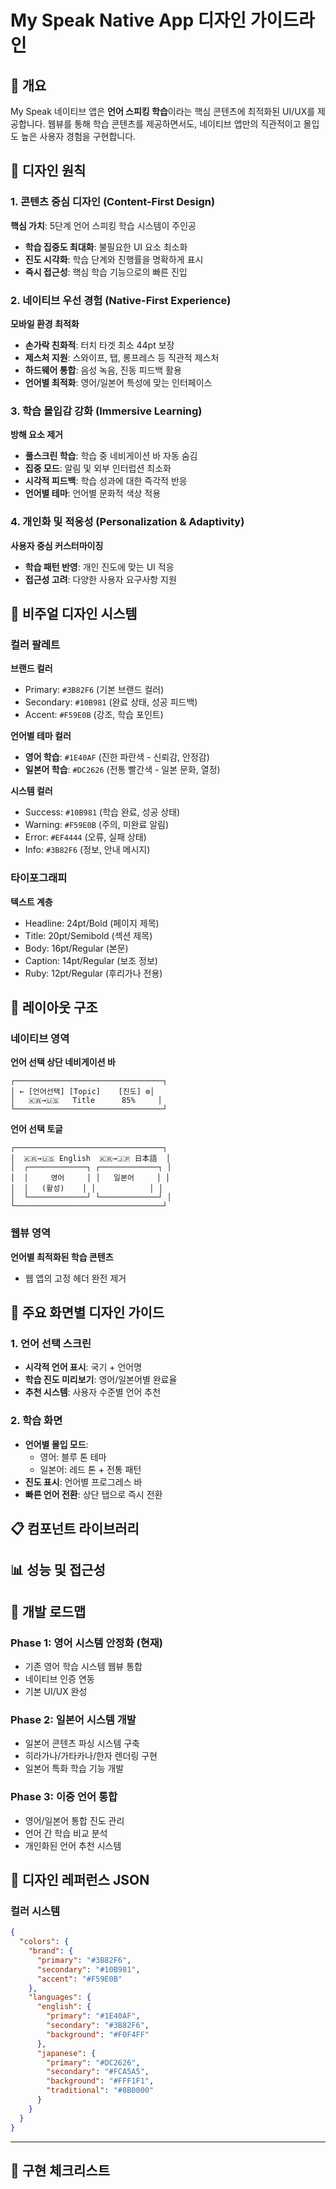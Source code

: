 # My Speak Native App 디자인 가이드라인

## 📱 개요

My Speak 네이티브 앱은 **언어 스피킹 학습**이라는 핵심 콘텐츠에 최적화된 UI/UX를 제공합니다. 웹뷰를 통해 학습 콘텐츠를 제공하면서도, 네이티브 앱만의 직관적이고 몰입도 높은 사용자 경험을 구현합니다.

## 🎯 디자인 원칙

### 1. 콘텐츠 중심 디자인 (Content-First Design)

**핵심 가치**: 5단계 언어 스피킹 학습 시스템이 주인공

- **학습 집중도 최대화**: 불필요한 UI 요소 최소화
- **진도 시각화**: 학습 단계와 진행률을 명확하게 표시
- **즉시 접근성**: 핵심 학습 기능으로의 빠른 진입

### 2. 네이티브 우선 경험 (Native-First Experience)

**모바일 환경 최적화**

- **손가락 친화적**: 터치 타겟 최소 44pt 보장
- **제스처 지원**: 스와이프, 탭, 롱프레스 등 직관적 제스처
- **하드웨어 통합**: 음성 녹음, 진동 피드백 활용
- **언어별 최적화**: 영어/일본어 특성에 맞는 인터페이스

### 3. 학습 몰입감 강화 (Immersive Learning)

**방해 요소 제거**

- **풀스크린 학습**: 학습 중 네비게이션 바 자동 숨김
- **집중 모드**: 알림 및 외부 인터럽션 최소화
- **시각적 피드백**: 학습 성과에 대한 즉각적 반응
- **언어별 테마**: 언어별 문화적 색상 적용

### 4. 개인화 및 적응성 (Personalization & Adaptivity)

**사용자 중심 커스터마이징**

- **학습 패턴 반영**: 개인 진도에 맞는 UI 적응
- **접근성 고려**: 다양한 사용자 요구사항 지원

## 🎨 비주얼 디자인 시스템

### 컬러 팔레트

**브랜드 컬러**
- Primary: `#3B82F6` (기본 브랜드 컬러)
- Secondary: `#10B981` (완료 상태, 성공 피드백)
- Accent: `#F59E0B` (강조, 학습 포인트)

**언어별 테마 컬러**
- **영어 학습**: `#1E40AF` (진한 파란색 - 신뢰감, 안정감)
- **일본어 학습**: `#DC2626` (전통 빨간색 - 일본 문화, 열정)

**시스템 컬러**
- Success: `#10B981` (학습 완료, 성공 상태)
- Warning: `#F59E0B` (주의, 미완료 알림)
- Error: `#EF4444` (오류, 실패 상태)
- Info: `#3B82F6` (정보, 안내 메시지)

### 타이포그래피

**텍스트 계층**
- Headline: 24pt/Bold (페이지 제목)
- Title: 20pt/Semibold (섹션 제목)
- Body: 16pt/Regular (본문)
- Caption: 14pt/Regular (보조 정보)
- Ruby: 12pt/Regular (후리가나 전용)

## 📱 레이아웃 구조

### 네이티브 영역

**언어 선택 상단 네비게이션 바**
```
┌─────────────────────────────────┐
│ ← [언어선택] [Topic]    [진도] ⚙️│
│   🇰🇷→🇺🇸   Title      85%     │
└─────────────────────────────────┘
```

**언어 선택 토글**
```
┌─────────────────────────────────┐
│  🇰🇷→🇺🇸 English  🇰🇷→🇯🇵 日本語  │
│  ┌─────────────┐ ┌─────────────┐ │
│  │     영어     │ │   일본어     │ │
│  │   (활성)    │ │            │ │
│  └─────────────┘ └─────────────┘ │
└─────────────────────────────────┘
```

### 웹뷰 영역

**언어별 최적화된 학습 콘텐츠**
- 웹 앱의 고정 헤더 완전 제거

## 🎯 주요 화면별 디자인 가이드

### 1. 언어 선택 스크린
- **시각적 언어 표시**: 국기 + 언어명
- **학습 진도 미리보기**: 영어/일본어별 완료율
- **추천 시스템**: 사용자 수준별 언어 추천

### 2. 학습 화면
- **언어별 몰입 모드**: 
  - 영어: 블루 톤 테마
  - 일본어: 레드 톤 + 전통 패턴
- **진도 표시**: 언어별 프로그레스 바
- **빠른 언어 전환**: 상단 탭으로 즉시 전환

## 📋 컴포넌트 라이브러리

## 📊 성능 및 접근성

## 🚀 개발 로드맵

### Phase 1: 영어 시스템 안정화 (현재)
- 기존 영어 학습 시스템 웹뷰 통합
- 네이티브 인증 연동
- 기본 UI/UX 완성

### Phase 2: 일본어 시스템 개발
- 일본어 콘텐츠 파싱 시스템 구축
- 히라가나/가타카나/한자 렌더링 구현
- 일본어 특화 학습 기능 개발

### Phase 3: 이중 언어 통합
- 영어/일본어 통합 진도 관리
- 언어 간 학습 비교 분석
- 개인화된 언어 추천 시스템

## 📝 디자인 레퍼런스 JSON

### 컬러 시스템
```json
{
  "colors": {
    "brand": {
      "primary": "#3B82F6",
      "secondary": "#10B981",
      "accent": "#F59E0B"
    },
    "languages": {
      "english": {
        "primary": "#1E40AF",
        "secondary": "#3B82F6",
        "background": "#F0F4FF"
      },
      "japanese": {
        "primary": "#DC2626",
        "secondary": "#FCA5A5", 
        "background": "#FFF1F1",
        "traditional": "#8B0000"
      }
    }
  }
}
```
---

## 📝 구현 체크리스트
